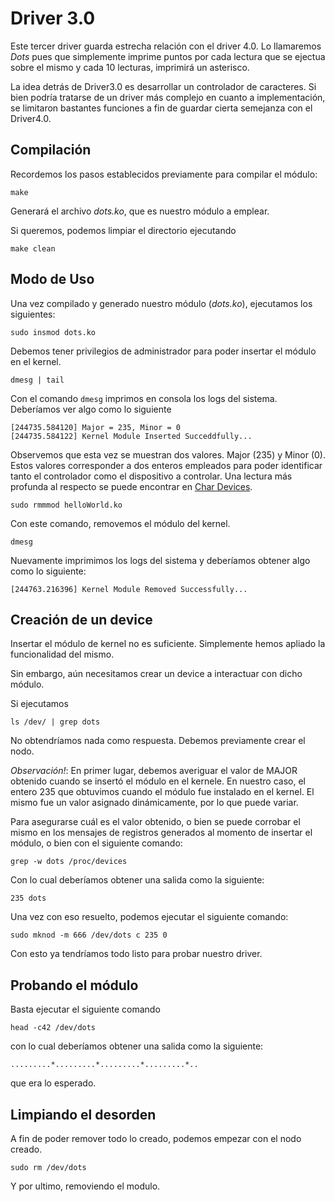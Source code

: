 # Driver 3.0

Este tercer driver guarda estrecha relación con el driver 4.0. Lo llamaremos *Dots* pues que simplemente imprime puntos por cada lectura que se ejectua sobre el mismo y cada 10 lecturas, imprimirá un asterisco.

La idea detrás de Driver3.0 es desarrollar un controlador de caracteres. Si bien podría tratarse de un driver más complejo en cuanto a implementación, se limitaron bastantes funciones a fin de guardar cierta semejanza con el Driver4.0. 

## Compilación

Recordemos los pasos establecidos previamente para compilar el módulo:

`make`

Generará el archivo *dots.ko*, que es nuestro módulo a emplear.

Si queremos, podemos limpiar el directorio ejecutando

`make clean`

## Modo de Uso

Una vez compilado y generado nuestro módulo (*dots.ko*), ejecutamos los siguientes:

`sudo insmod dots.ko`

Debemos tener privilegios de administrador para poder insertar el módulo en el kernel.

`dmesg | tail`

Con el comando `dmesg` imprimos en consola los logs del sistema. Deberíamos ver algo como lo siguiente

```
[244735.584120] Major = 235, Minor = 0 
[244735.584122] Kernel Module Inserted Succeddfully...
```

Observemos que esta vez se muestran dos valores. Major (235) y Minor (0). Estos valores corresponder a dos enteros empleados para poder identificar tanto el controlador como el dispositivo a controlar.
Una lectura más profunda al respecto se puede encontrar en [Char Devices](https://static.lwn.net/images/pdf/LDD3/ch03.pdf).

`sudo rmmmod helloWorld.ko`

Con este comando, removemos el módulo del kernel.

`dmesg`

Nuevamente imprimimos los logs del sistema y deberíamos obtener algo como lo siguiente:

```
[244763.216396] Kernel Module Removed Successfully...
```

## Creación de un device

Insertar el módulo de kernel no es suficiente. Simplemente hemos apliado la funcionalidad del mismo.

Sin embargo, aún necesitamos crear un device a interactuar con dicho módulo.

Si ejecutamos

```
ls /dev/ | grep dots
```

No obtendríamos nada como respuesta. Debemos previamente crear el nodo.

*Observación!*: En primer lugar, debemos averiguar el valor de MAJOR obtenido cuando se insertó el módulo en el kernele. En nuestro caso, el entero 235 que obtuvimos cuando el módulo fue instalado en el kernel. El mismo fue un valor asignado dinámicamente, por lo que puede variar.

Para asegurarse cuál es el valor obtenido, o bien se puede corrobar el mismo en los mensajes de registros generados al momento de insertar el módulo, o bien con el siguiente comando:

```
grep -w dots /proc/devices
```

Con lo cual deberíamos obtener una salida como la siguiente:

```
235 dots
```

Una vez con eso resuelto, podemos ejecutar el siguiente comando:

```
sudo mknod -m 666 /dev/dots c 235 0
```

Con esto ya tendríamos todo listo para probar nuestro driver.


## Probando el módulo

Basta ejecutar el siguiente comando 

```
head -c42 /dev/dots
```

con lo cual deberíamos obtener una salida como la siguiente:

```
.........*.........*.........*.........*..
```

que era lo esperado.

## Limpiando el desorden

A fin de poder remover todo lo creado, podemos empezar con el nodo creado.

```
sudo rm /dev/dots
```

Y por ultimo, removiendo el modulo.

